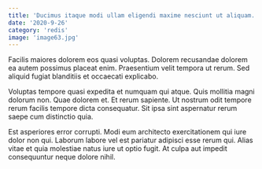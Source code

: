 ```yaml
---
title: 'Ducimus itaque modi ullam eligendi maxime nesciunt ut aliquam.'
date: '2020-9-26'
category: 'redis'
image: 'image63.jpg'
---
```


Facilis maiores dolorem eos quasi voluptas. Dolorem recusandae dolorem ea autem possimus placeat enim. Praesentium velit tempora ut rerum. Sed aliquid fugiat blanditiis et occaecati explicabo.
 Voluptas tempore quasi expedita et numquam qui atque. Quis mollitia magni dolorum non. Quae dolorem et. Et rerum sapiente. Ut nostrum odit tempore rerum facilis tempore dicta consequatur. Sit ipsa sint aspernatur rerum saepe cum distinctio quia.
 Est asperiores error corrupti. Modi eum architecto exercitationem qui iure dolor non qui. Laborum labore vel est pariatur adipisci esse rerum qui. Alias vitae et quia molestiae natus iure ut optio fugit. At culpa aut impedit consequuntur neque dolore nihil.
